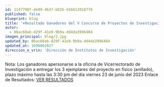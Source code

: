 ```yaml
---
id: 1147798f-de89-4637-b82b-916612018778
published: false
blueprint: blog
title: '⚜️Resultado Ganadores del V Concurso de Proyectos de Investigación Científica y Tecnológica Financiados con Fondos de Canon, Sobrecanon y Regalías Mineras⚜️'
autor:
  - 06ac68ab-d29f-41e9-9b9a-dd4da3996484
imagen_principal: blog/2.jpg
updated_by: 06ac68ab-d29f-41e9-9b9a-dd4da3996484
updated_at: 1690062827
direccion_o_vrin: 'Dirección de Institutos de Investigación'
---
```

Nota: Los ganadores apersonarse a la oficina de Vicerrectorado de Investigación a entregar los 3 ejemplares del proyecto en fisico (anillado), plazo máximo hasta las 3:30 pm del día viernes 23 de junio del 2023 Enlace de Resultados: [VER RESULTADOS](https://drive.google.com/file/d/139t59ztk6QNIibdyejAv4DeNJg0gBW6e/view?fbclid=IwAR22sRp9PfkEvZiRWdGV-MqIlpX7CCBGliYmpN28LYyfTVv0XK04dgEVlc4)